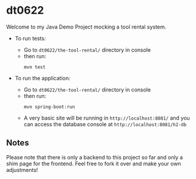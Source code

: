 # dt0622
Welcome to my Java Demo Project mocking a tool rental system.

* To run tests:
    * Go to `dt0622/the-tool-rental/` directory in console
    * then run:
        ```
        mvn test
        ```

* To run the application:
    * Go to `dt0622/the-tool-rental/` directory in console
    * then run:
        ```
        mvn spring-boot:run
        ```
    * A very basic site will be running in `http://localhost:8081/` and you can access the database console at `http://localhost:8081/h2-db`

## Notes
Please note that there is only a backend to this project so far and only a shim page for the frontend. Feel free to fork it over and make your own adjustments!
